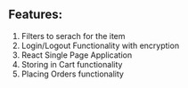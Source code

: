 ## Features:
1. Filters to serach for the item
2. Login/Logout Functionality with encryption
3. React Single Page Application
4. Storing in Cart functionality
5. Placing Orders functionality
